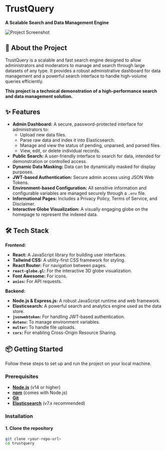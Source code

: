 # TrustQuery

**A Scalable Search and Data Management Engine**

![Project Screenshot](https://via.placeholder.com/1200x600.png?text=TrustQuery+Screenshot)

## 🚀 About the Project

TrustQuery is a scalable and fast search engine designed to allow administrators and moderators to manage and search through large datasets of any type. It provides a robust administrative dashboard for data management and a powerful search interface to handle high-volume queries efficiently.

**This project is a technical demonstration of a high-performance search and data management solution.**

## ✨ Features

* **Admin Dashboard:** A secure, password-protected interface for administrators to:
    * Upload new data files.
    * Parse raw data and index it into Elasticsearch.
    * Manage and view the status of pending, unparsed, and parsed files.
    * View, edit, or delete individual records.
* **Public Search:** A user-friendly interface to search for data, intended for demonstration or controlled access.
* **Dynamic Data Masking:** Data can be dynamically masked for display purposes.
* **JWT-based Authentication:** Secure admin access using JSON Web Tokens.
* **Environment-based Configuration:** All sensitive information and configurable variables are managed securely through a `.env` file.
* **Informational Pages:** Includes a Privacy Policy, Terms of Service, and Disclaimer.
* **Interactive Globe Visualization:** A visually engaging globe on the homepage to represent the indexed data.

## 🛠️ Tech Stack

**Frontend:**
* **React:** A JavaScript library for building user interfaces.
* **Tailwind CSS:** A utility-first CSS framework for styling.
* **React Router:** For navigation between pages.
* **`react-globe.gl`:** For the interactive 3D globe visualization.
* **Font Awesome:** For icons.
* **`axios`:** For API requests.

**Backend:**
* **Node.js & Express.js:** A robust JavaScript runtime and web framework.
* **Elasticsearch:** A powerful search and analytics engine used as the data store.
* **`jsonwebtoken`:** For handling JWT-based authentication.
* **`dotenv`:** To manage environment variables.
* **`multer`:** To handle file uploads.
* **`cors`:** For enabling Cross-Origin Resource Sharing.

## 📦 Getting Started

Follow these steps to set up and run the project on your local machine.

### Prerequisites

* [**Node.js**](https://nodejs.org/) (v14 or higher)
* [**npm**](https://www.npmjs.com/) (comes with Node.js)
* [**Git**](https://git-scm.com/)
* [**Elasticsearch**](https://www.elastic.co/downloads/elasticsearch) (v7.x recommended)

### Installation

#### 1. Clone the repository

```bash
git clone <your-repo-url>
cd trustquery